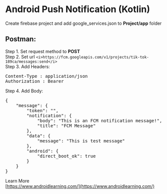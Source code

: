 # Android Push Notification (Kotlin)
Create firebase project and add google_services.json to <b>Project/app</b> folder

## Postman:
Step 1. Set request method to <b>POST</b>  
Step 2. Set url `<i>https://fcm.googleapis.com/v1/projects/tik-tok-189ca/messages:send</i>`  
Step 3. Add Headers:  
<pre>Content-Type : application/json  
Authorization : Bearer <access-token>
</pre>  
Step 4. Add Body:  
<pre>{  
    "message": {  
        "token": "<Device Token>",  
        "notification": {  
            "body": "This is an FCM notification message!",  
            "title": "FCM Message"  
        },  
        "data": {  
            "message": "This is test message"  
        },  
        "android": {  
            "direct_boot_ok": true  
        }  
    }  
}</pre>  

Learn More  
[https://www.androidlearning.com/](https://www.androidlearning.com/)

